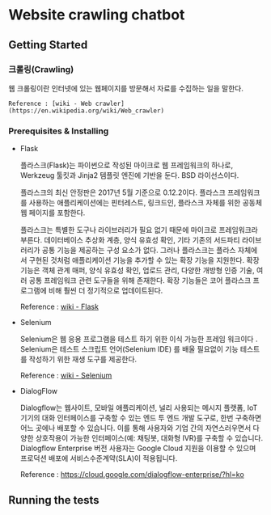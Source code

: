 # Website crawling chatbot


## Getting Started

### 크롤링(Crawling)

웹 크롤링이란 인터넷에 있는 웹페이지를 방문해서 자료를 수집하는 일을 말한다. 

    Reference : [wiki - Web crawler](https://en.wikipedia.org/wiki/Web_crawler)

### Prerequisites & Installing

* Flask

    플라스크(Flask)는 파이썬으로 작성된 마이크로 웹 프레임워크의 하나로, Werkzeug 툴킷과 Jinja2 템플릿 엔진에 기반을 둔다. BSD 라이선스이다.

    플라스크의 최신 안정판은 2017년 5월 기준으로 0.12.2이다. 플라스크 프레임워크를 사용하는 애플리케이션에는 핀터레스트, 링크드인, 플라스크 자체를 위한 공동체 웹 페이지를 포함한다.

    플라스크는 특별한 도구나 라이브러리가 필요 없기 때문에 마이크로 프레임워크라 부른다. 데이터베이스 추상화 계층, 양식 유효성 확인, 기타 기존의 서드파티 라이브러리가 공통 기능을 제공하는 구성 요소가 없다. 그러나 플라스크는 플라스 자체에서 구현된 것처럼 애플리케이션 기능을 추가할 수 있는 확장 기능을 지원한다. 확장 기능은 객체 관계 매퍼, 양식 유효성 확인, 업로드 관리, 다양한 개방형 인증 기술, 여러 공통 프레임워크 관련 도구들을 위해 존재한다. 확장 기능들은 코어 플라스크 프로그램에 비해 훨씬 더 정기적으로 업데이트된다.

    Reference : [wiki - Flask](https://en.wikipedia.org/wiki/Flask_(web_framework))

* Selenium

    Selenium은 웹 응용 프로그램을 테스트 하기 위한 이식 가능한 프레임 워크이다 . Selenium은 테스트 스크립트 언어(Selenium IDE) 를 배울 필요없이 기능 테스트를 작성하기 위한 재생 도구를 제공한다.

    Reference : [wiki - Selenium](https://en.wikipedia.org/wiki/Selenium_(software))

* DialogFlow

    Dialogflow는 웹사이트, 모바일 애플리케이션, 널리 사용되는 메시지 플랫폼, IoT 기기의 대화 인터페이스를 구축할 수 있는 엔드 투 엔드 개발 도구로, 한번 구축하면 어느 곳에나 배포할 수 있습니다. 이를 통해 사용자와 기업 간의 자연스러우면서 다양한 상호작용이 가능한 인터페이스(예: 채팅봇, 대화형 IVR)를 구축할 수 있습니다. Dialogflow Enterprise 버전 사용자는 Google Cloud 지원을 이용할 수 있으며 프로덕션 배포에 서비스수준계약(SLA)이 적용됩니다.

    Reference : https://cloud.google.com/dialogflow-enterprise/?hl=ko
    
## Running the tests
